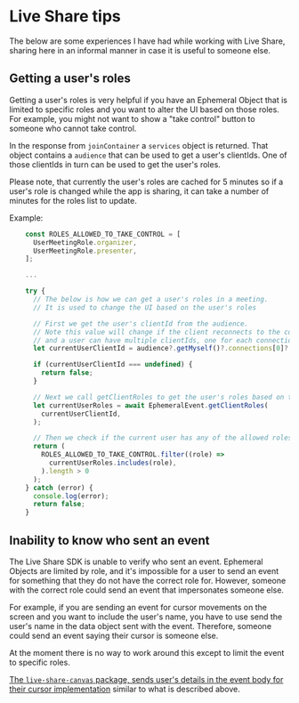 # Live Share tips

The below are some experiences I have had while working with Live Share, sharing here in an informal manner in case it is useful to someone else.

## Getting a user's roles
Getting a user's roles is very helpful if you have an Ephemeral Object that is limited to specific roles and you want to alter the UI based on those roles. For example, you might not want to show a "take control" button to someone who cannot take control.

In the response from `joinContainer` a `services` object is returned. That object contains a `audience` that can be used to get a user's clientIds. One of those clientIds in turn can be used to get the user's roles.

Please note, that currently the user's roles are cached for 5 minutes so if a user's role is changed while the app is sharing, it can take a number of minutes for the roles list to update.

Example:
```typescript
    const ROLES_ALLOWED_TO_TAKE_CONTROL = [
      UserMeetingRole.organizer,
      UserMeetingRole.presenter,
    ];

    ...

    try {
      // The below is how we can get a user's roles in a meeting.
      // It is used to change the UI based on the user's roles

      // First we get the user's clientId from the audience.
      // Note this value will change if the client reconnects to the container,
      // and a user can have multiple clientIds, one for each connection.
      let currentUserClientId = audience?.getMyself()?.connections[0]?.id;

      if (currentUserClientId === undefined) {
        return false;
      }

      // Next we call getClientRoles to get the user's roles based on their clientId.
      let currentUserRoles = await EphemeralEvent.getClientRoles(
        currentUserClientId,
      );

      // Then we check if the current user has any of the allowed roles.
      return (
        ROLES_ALLOWED_TO_TAKE_CONTROL.filter((role) =>
          currentUserRoles.includes(role),
        ).length > 0
      );
    } catch (error) {
      console.log(error);
      return false;
    }
```

## Inability to know who sent an event
The Live Share SDK is unable to verify who sent an event. Ephemeral Objects are limited by role, and it's impossible for a user to send an event for something that they do not have the correct role for. However, someone with the correct role could send an event that impersonates someone else.

For example, if you are sending an event for cursor movements on the screen and you want to include the user's name, you have to use send the user's name in the data object sent with the event. Therefore, someone could send an event saying their cursor is someone else.

At the moment there is no way to work around this except to limit the event to specific roles.

[The `live-share-canvas` package, sends user's details in the event body for their cursor implementation](https://github.com/microsoft/live-share-sdk/blob/db33713fe47f5c302478387adf8e0c960aab1e2b/packages/live-share-canvas/src/core/LiveCanvas.ts#L349) similar to what is described above.